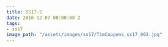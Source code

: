 ```yaml
---
title: SS17-2
date: 2016-12-07 00:00:00 Z
tags:
- ss17
image_path: "/assets/images/ss17/TimCoppens_ss17_002.jpg"
---
```


